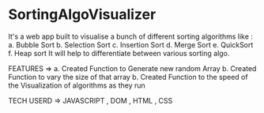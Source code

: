 # SortingAlgoVisualizer

It's a web app built to visualise a bunch of different sorting algorithms like :
                                                                                  a. Bubble Sort
                                                                                  b. Selection Sort
                                                                                  c. Insertion Sort
                                                                                  d. Merge Sort
                                                                                  e. QuickSort
                                                                                  f. Heap sort
 It will help to differentiate between various sorting algo.
 
                                                                                
FEATURES => 
            a. Created Function to Generate new random Array
            b. Created Function to vary the size of that array
            b. Created Function to the speed of the Visualization of algorithms as they run
   
TECH USERD => JAVASCRIPT , DOM , HTML , CSS
